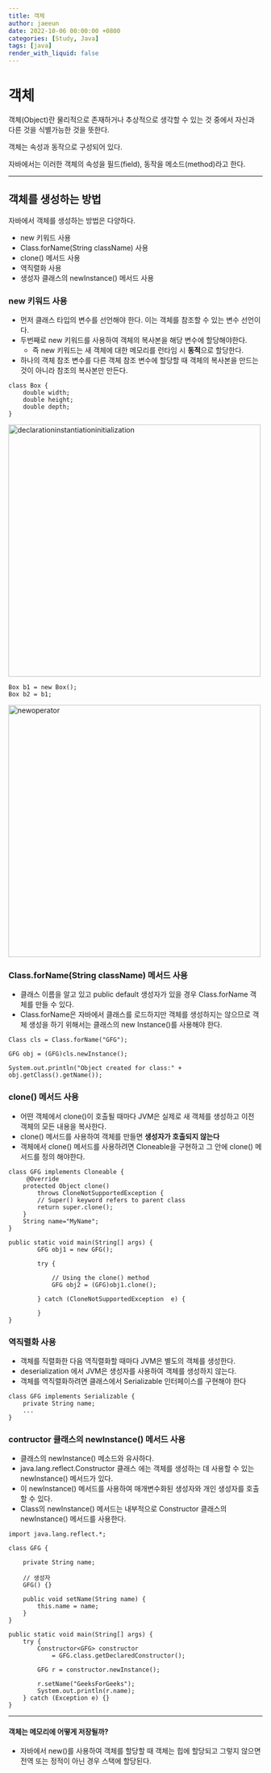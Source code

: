 ```yaml
---
title: 객체
author: jaeeun
date: 2022-10-06 00:00:00 +0800
categories: [Study, Java]
tags: [java]
render_with_liquid: false
---
```


# 객체

객체(Object)란 물리적으로 존재하거나 추상적으로 생각할 수 있는 것 중에서 자신과 다른 것을 식별가능한 것을 뜻한다.

객체는 속성과 동작으로 구성되어 있다.

자바에서는 이러한 객체의 속성을 필드(field), 동작을 메소드(method)라고 한다.

---

## 객체를 생성하는 방법

자바에서 객체를 생성하는 방법은 다양하다.

- new 키워드 사용
- Class.forName(String className) 사용
- clone() 메서드 사용
- 역직렬화 사용
- 생성자 클래스의 newInstance() 메서드 사용

### new 키워드 사용

- 먼저 클래스 타입의 변수를 선언해야 한다. 이는 객체를 참조할 수 있는 변수 선언이다.
- 두번째로 new 키워드를 사용하여 객체의 복사본을 해당 변수에 할당해야한다.
  - 즉 new 키워드는 새 객체에 대한 메모리를 런타임 시 **동적**으로 할당한다.
- 하나의 객체 참조 변수를 다른 객체 참조 변수에 할당할 때 객체의 복사본을 만드는 것이 아니라 참조의 복사본만 만든다.

``` 
class Box {
    double width;
    double height;
    double depth;
}
```

<img src = "https://media.geeksforgeeks.org/wp-content/uploads/declarationinstantiationinitialization-1.jpeg" width=500 alt="declarationinstantiationinitialization">

```
Box b1 = new Box();
Box b2 = b1;
```

<img src = "https://media.geeksforgeeks.org/wp-content/uploads/newoperator.jpeg" width=500 alt="newoperator">

### Class.forName(String className) 메서드 사용

- 클래스 이름을 알고 있고 public default 생성자가 있을 경우 Class.forName 객체를 만들 수 있다.
- Class.forName은 자바에서 클래스를 로드하지만 객체를 생성하지는 않으므로 객체 생성을 하기 위해서는 클래스의 new Instance()를 사용해야 한다.

```
Class cls = Class.forName("GFG");
 
GFG obj = (GFG)cls.newInstance();

System.out.println("Object created for class:" + obj.getClass().getName());

```

### clone() 메서드 사용

- 어떤 객체에서 clone()이 호출될 때마다 JVM은 실제로 새 객체를 생성하고 이전 객체의 모든 내용을 복사한다.
- clone() 메서드를 사용하여 객체를 만들면 **생성자가 호출되지 않는다**
- 객체에서 clone() 메서드를 사용하려면 Cloneable을 구현하고 그 안에 clone() 메서드를 정의 해야한다.

```
class GFG implements Cloneable {
     @Override
    protected Object clone()
        throws CloneNotSupportedException {
        // Super() keyword refers to parent class
        return super.clone();
    }
    String name="MyName";
}

public static void main(String[] args) {
        GFG obj1 = new GFG();
 
        try {
 
            // Using the clone() method
            GFG obj2 = (GFG)obj1.clone();

        } catch (CloneNotSupportedException  e) {

        }
}

```

### 역직렬화 사용

- 객체를 직렬화한 다음 역직렬화할 때마다 JVM은 별도의 객체를 생성한다.
-  deserialization 에서 JVM은 생성자를 사용하여 객체를 생성하지 않는다.
-  객체를 역직렬화하려면 클래스에서 Serializable 인터페이스를 구현해야 한다

```
class GFG implements Serializable {
    private String name;
    ...
}

```

### contructor 클래스의 newInstance() 메서드 사용

- 클래스의 newInstance() 메소드와 유사하다.
- java.lang.reflect.Constructor 클래스 에는 객체를 생성하는 데 사용할 수 있는 newInstance() 메서드가 있다.
- 이 newInstance() 메서드를 사용하여 매개변수화된 생성자와 개인 생성자를 호출할 수 있다.
- Class의 newInstance() 메서드는 내부적으로 Constructor 클래스의 newInstance() 메서드를 사용한다.

```
import java.lang.reflect.*;

class GFG {

    private String name;
 
    // 생성자
    GFG() {}
 
    public void setName(String name) {
        this.name = name;
    }
}

public static void main(String[] args) {
    try {
        Constructor<GFG> constructor
            = GFG.class.getDeclaredConstructor();
 
        GFG r = constructor.newInstance();
 
        r.setName("GeeksForGeeks");
        System.out.println(r.name);
    } catch (Exception e) {}
}
```

---

#### 객체는 메모리에 어떻게 저장될까?

- 자바에서 new()를 사용하여 객체를 할당할 때 객체는 힙에 할당되고 그렇지 않으면 전역 또는 정적이 아닌 경우 스택에 할당된다.
